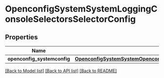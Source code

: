 # OpenconfigSystemSystemLoggingConsoleSelectorsSelectorConfig

## Properties
Name | Type | Description | Notes
------------ | ------------- | ------------- | -------------
**openconfig_systemconfig** | [**OpenconfigSystemSystemOpenconfigsystemsystemLoggingConsoleSelectorsConfig**](OpenconfigSystemSystemOpenconfigsystemsystemLoggingConsoleSelectorsConfig.md) |  | [optional] 

[[Back to Model list]](../README.md#documentation-for-models) [[Back to API list]](../README.md#documentation-for-api-endpoints) [[Back to README]](../README.md)


